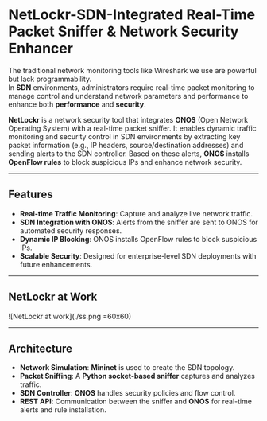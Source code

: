 # NetLockr-SDN-Integrated Real-Time Packet Sniffer & Network Security Enhancer

The traditional network monitoring tools like Wireshark we use are powerful but lack programmability.  
In **SDN** environments, administrators require real-time packet monitoring to manage control and understand network parameters and performance to enhance both **performance** and **security**.

**NetLockr** is a network security tool that integrates **ONOS** (Open Network Operating System) with a real-time packet sniffer. It enables dynamic traffic monitoring and security control in SDN environments by extracting key packet information (e.g., IP headers, source/destination addresses) and sending alerts to the SDN controller. Based on these alerts, **ONOS** installs **OpenFlow rules** to block suspicious IPs and enhance network security.

---

## Features

- **Real-time Traffic Monitoring**: Capture and analyze live network traffic.
- **SDN Integration with ONOS**: Alerts from the sniffer are sent to ONOS for automated security responses.
- **Dynamic IP Blocking**: ONOS installs OpenFlow rules to block suspicious IPs.
- **Scalable Security**: Designed for enterprise-level SDN deployments with future enhancements.

---

## NetLockr at Work

![NetLockr at work](./ss.png =60x60)

---

## Architecture

- **Network Simulation**: **Mininet** is used to create the SDN topology.
- **Packet Sniffing**: A **Python socket-based sniffer** captures and analyzes traffic.
- **SDN Controller**: **ONOS** handles security policies and flow control.
- **REST API**: Communication between the sniffer and **ONOS** for real-time alerts and rule installation.
